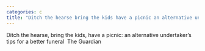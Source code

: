 ```yaml
---
categories: c
title: "Ditch the hearse bring the kids have a picnic an alternative undertaker’s tips for a better funeral  The Guardian"
---
```

Ditch the hearse, bring the kids, have a picnic: an alternative undertaker’s tips for a better funeral&nbsp;&nbsp;The Guardian